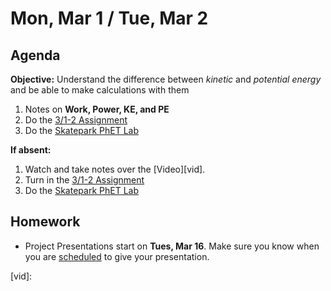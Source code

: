 Mon, Mar 1 / Tue, Mar 2
==================

Agenda
---------
**Objective:** Understand the difference between *kinetic* and *potential energy* and be able to make calculations with them

1. Notes on **Work, Power, KE, and PE**
2. Do the [3/1-2 Assignment][assmt]
3. Do the [Skatepark PhET Lab][lab]

**If absent:**

1. Watch and take notes over the [Video][vid].
2. Turn in the [3/1-2 Assignment][assmt]
3. Do the [Skatepark PhET Lab][lab]

Homework 
-------------
- Project Presentations start on **Tues, Mar 16**.  Make sure you know when you are [scheduled][sched] to give your presentation.

[sched]: https://avoncsc-my.sharepoint.com/:x:/g/personal/zjrohrbach_avon-schools_org/EVsn6ZkyMl5JvXYEBYTGRvoBX3OiSecqg16WeqB-1EcFXQ?e=287pOt
[assmt]: https://avon.schoology.com/assignment/4724577879/
[lab]: https://avon.schoology.com/course/2624603689/assessments/4724606763

[vid]:
<!--stackedit_data:
eyJoaXN0b3J5IjpbLTQyMjkwMTQwLDU5ODU0MTg4Niw3MjEzNT
UwMjAsMTUwODk5MTg1MCwtMTA0MDUyMDc0MCwxNzQyMTY0OTg1
LDE2NDMxNDc3NzYsLTcwNzI3MjQ1LC0xNDQxODQ1Mjc4LDE5Mj
M3OTc0MDUsLTk4NzQ0MDEyNyw1NDEwNTExMzksLTc3NDA3MzY4
OSwxMDEzODkxNjk3LC01ODU4MjQ4Myw2MTc3ODA5MDQsLTE2MT
QxOTI4NCw1MTI2OTM1NTQsOTA3ODkyMzQ2LDYzMzQ2MzM1OF19

-->